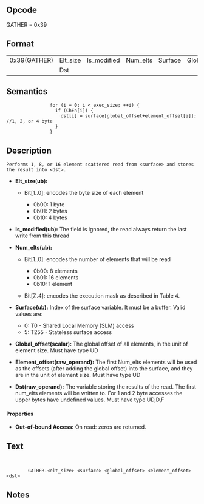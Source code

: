 <!---======================= begin_copyright_notice ============================

Copyright (C) 2020-2021 Intel Corporation

SPDX-License-Identifier: MIT

============================= end_copyright_notice ==========================-->



## Opcode

  GATHER = 0x39

## Format

| | | | | | | |
| --- | --- | --- | --- | --- | --- | --- |
| 0x39(GATHER) | Elt_size | Is_modified | Num_elts | Surface | Global_offset | Element_offset |
|              | Dst      |             |          |         |               |                |


## Semantics




                    for (i = 0; i < exec_size; ++i) {
                      if (ChEn[i]) {
                        dst[i] = surface[global_offset+element_offset[i]]; //1, 2, or 4 byte
                      }
                    }

## Description


    Performs 1, 8, or 16 element scattered read from <surface> and stores the result into <dst>.

- **Elt_size(ub):**

  - Bit[1..0]: encodes the byte size of each element

    - 0b00:  1 byte
    - 0b01:  2 bytes
    - 0b10:  4 bytes
- **Is_modified(ub):** The field is ignored, the read always return the last write from this thread

- **Num_elts(ub):**

  - Bit[1..0]: encodes the number of elements that will be read

    - 0b00:  8 elements
    - 0b01:  16 elements
    - 0b10:  1 element
  - Bit[7..4]: encodes the execution mask as described in Table 4.

- **Surface(ub):** Index of the surface variable. It must be a buffer. Valid values are:

  - 0: T0 - Shared Local Memory (SLM) access
  - 5: T255 - Stateless surface access
- **Global_offset(scalar):** The global offset of all elements, in the unit of element size. Must have type UD

- **Element_offset(raw_operand):** The first Num_elts elements will be used as the offsets (after adding the global offset) into the surface, and they are in the unit of element size. Must have type UD

- **Dst(raw_operand):** The variable storing the results of the read. The first num_elts elements will be written to. For 1 and 2 byte accesses the upper bytes have undefined values. Must have type UD,D,F

#### Properties
- **Out-of-bound Access:** On read: zeros are returned.


## Text
```


        GATHER.<elt_size> <surface> <global_offset> <element_offset> <dst>
```



## Notes


